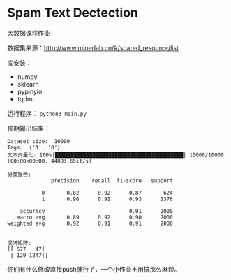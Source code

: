 # Spam Text Dectection

大数据课程作业

数据集来源：http://www.minerlab.cn/#/shared_resource/list

库安装：
- numpy
- sklearn
- pypinyin
- tqdm

运行程序：
```python3 main.py```

预期输出结果：
```
Dataset size:  10000
Tags:  {'1', '0'}
文本向量化: 100%|█████████████████████████████████████████| 10000/10000 [00:00<00:00, 44083.65it/s]

分类报告:
              precision    recall  f1-score   support

           0       0.82      0.92      0.87       624
           1       0.96      0.91      0.93      1376

    accuracy                           0.91      2000
   macro avg       0.89      0.92      0.90      2000
weighted avg       0.92      0.91      0.91      2000


混淆矩阵:
[[ 577   47]
 [ 129 1247]]
```

你们有什么修改直接push就行了，一个小作业不用搞那么麻烦。